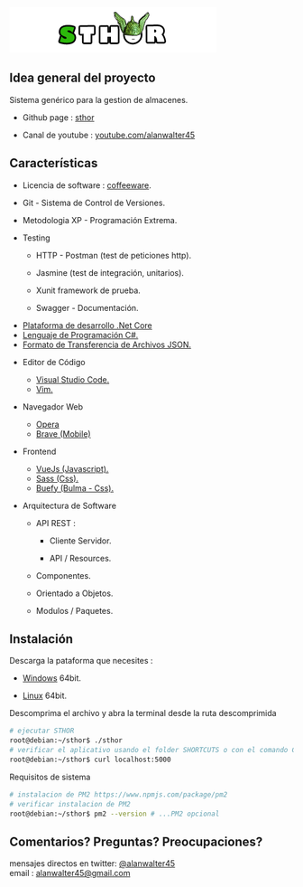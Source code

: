 <img src="./assets/logotipo.png">


## Idea general del proyecto

Sistema gen&eacute;rico para la gestion de almacenes.

* Github page  : <a href="https://alanwalter45.github.io/sthor" target="_blank">sthor</a>

* Canal de youtube : <a href="https://www.youtube.com/playlist?list=PLCGw6KEqh5zEhAPkQbcocWWxXfl_tbgD-" target="_blank">youtube.com/alanwalter45</a>

## Caracter&iacute;sticas

* Licencia de software : <a href="./LICENSE.md">coffeeware</a>.

* Git - Sistema de Control de Versiones.

* Metodologia XP - Programaci&oacute;n Extrema.

* Testing

    *  HTTP - Postman (test de peticiones http).

    *  Jasmine (test de integraci&oacute;n, unitarios).

    *  Xunit framework de prueba.

    *  Swagger - Documentaci&oacute;n.

*  <a href="https://dotnet.microsoft.com" target="_blank">
                    Plataforma de desarrollo .Net Core
       </a>

*  <a href="https://docs.microsoft.com/en-us/dotnet/csharp/language-reference/" target="_blank">
                    Lenguaje de Programaci&oacute;n C#.
       </a>

*  <a href="https://www.json.org/" target="_blank">
                    Formato de Transferencia de Archivos JSON.
       </a>

*  Editor de C&oacute;digo

    * <a href="https://code.visualstudio.com" target="_blank">
                            Visual Studio Code.</a>
    * <a href="https://www.vim.org" target="_blank">
                            Vim.
          </a>

* Navegador Web
        
    * <a href="https://www.opera.com/" target="_blank">
                            Opera
          </a>

    * <a href="https://www.brave.com" target="_blank">
                            Brave (Mobile)
          </a>

* Frontend

    * <a href="https://vuejs.org/" target="_blank">
                            VueJs (Javascript).
          </a>

    * <a href="https://sass-lang.com/" target="_blank">
                            Sass (Css).
          </a>

    * <a href="https://buefy.org/" target="_blank">
                            Buefy (Bulma - Css).
          </a>

* Arquitectura de Software

    * API REST :

        * Cliente Servidor.

        * API / Resources.

    * Componentes.

    * Orientado a Objetos.

    * Modulos / Paquetes.

## Instalaci&oacute;n

Descarga la pataforma que necesites :

* <a href="src/sthor.zip" download>Windows</a> 64bit.

* <a href="src/sthor.zip" download>Linux</a> 64bit.


Descomprima el archivo y abra la terminal desde la ruta descomprimida

```sh
# ejecutar STHOR
root@debian:~/sthor$ ./sthor
# verificar el aplicativo usando el folder SHORTCUTS o con el comando CURL.
root@debian:~/sthor$ curl localhost:5000
```

Requisitos de sistema

```sh
# instalacion de PM2 https://www.npmjs.com/package/pm2
# verificar instalacion de PM2
root@debian:~/sthor$ pm2 --version # ...PM2 opcional
```

## Comentarios? Preguntas? Preocupaciones?
mensajes directos en twitter: <a href="https://twitter.com/alanwalter45" target="_blank">@alanwalter45</a>
<br>
email : alanwalter45@gmail.com